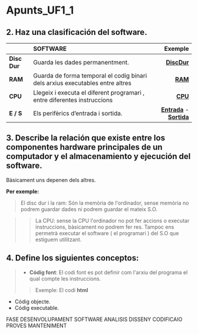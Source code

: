 # Apunts_UF1_1
## 2. Haz una clasificación del software.



|       | SOFTWARE | Exemple|
| :---        |    :----   |          ---: |
|  **Disc Dur**      | 	Guarda les dades permanentment.       |  [**DiscDur**](https://www.pccomponentes.com/seagate-barracuda-35-1tb-sata3)  |
| **RAM**            | 	Guarda de forma temporal el codig binari dels arxius executables entre altres        | [**RAM**](https://www.pccomponentes.com/memoria-ram-kingston-hyperx-impact-sodimm-ddr4-3200mhz-8gb-cl20)      |
|**CPU**             |Llegeix i executa el diferent programari , entre diferentes instruccions         |[**CPU**](https://www.pccomponentes.com/nox-hummer-h-212-cpu-cooler)            |
|**E / S**           |Els perifèrics d’entrada i sortida.       |[**Entrada**](https://www.pccomponentes.com/logitech-wireless-combo-mk270-teclado-inalambrico)    - [**Sortida**](https://www.pccomponentes.com/benq-gw2780e-27-led-ips-eye-care)      |

## 3. Describe la relación que existe entre los componentes hardware principales de un computador y el almacenamiento y ejecución del software.

Bàsicament uns depenen dels altres.

**Per exemple:**

>  El disc dur i la ram: Són la memòria de l'ordinador, sense memòria no podrem guardar dades ni  podrem guardar el mateix S.O.

>> La CPU: sense la CPU l'ordinador no pot fer accions o executar instruccions, bàsicament no podrem fer res. Tampoc ens permetrà executar el software ( el programari ) del S.O que estiguem utilitzant.



## 4.  Define los siguientes conceptos:
>-  **Códig font**: El codi font es pot definir com l'arxiu del programa el qual compte les instruccions.
>>Exemple:
El codi **html** 
-  Códig objecte.
-  Códig executable.

FASE DESENVOLUPAMENT SOFTWARE
ANALISIS 
DISSENY
CODIFICAIO
PROVES
MANTENIMENT

